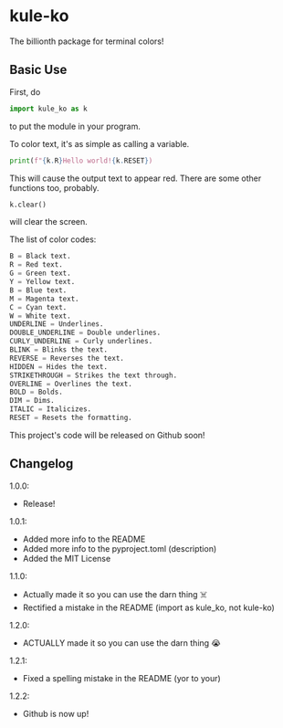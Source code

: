 # kule-ko
The billionth package for terminal colors!

## Basic Use
First, do 
```python
import kule_ko as k
```
to put the module in your program.

To color text, it's as simple as calling a variable.
```python
print(f"{k.R}Hello world!{k.RESET})
```
This will cause the output text to appear red.
There are some other functions too, probably.
```python
k.clear()
```
will clear the screen.

The list of color codes:
```python
B = Black text.
R = Red text.
G = Green text.
Y = Yellow text.
B = Blue text.
M = Magenta text.
C = Cyan text.
W = White text.
UNDERLINE = Underlines.
DOUBLE_UNDERLINE = Double underlines.
CURLY_UNDERLINE = Curly underlines.
BLINK = Blinks the text.
REVERSE = Reverses the text.
HIDDEN = Hides the text.
STRIKETHROUGH = Strikes the text through.
OVERLINE = Overlines the text.
BOLD = Bolds.
DIM = Dims.
ITALIC = Italicizes.
RESET = Resets the formatting.
```

This project's code will be released on Github soon!

## Changelog
1.0.0:
- Release!

1.0.1:
- Added more info to the README
- Added more info to the pyproject.toml (description)
- Added the MIT License

1.1.0:
- Actually made it so you can use the darn thing ☠️
- Rectified a mistake in the README (import as kule_ko, not kule-ko)

1.2.0:
- ACTUALLY made it so you can use the darn thing 😭

1.2.1: 
- Fixed a spelling mistake in the README (yor to your)

1.2.2:
- Github is now up!